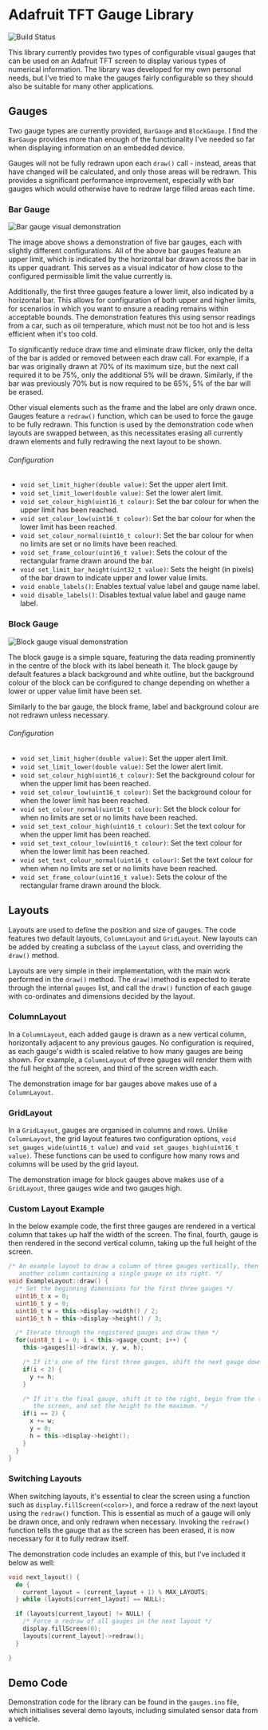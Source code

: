 # Adafruit TFT Gauge Library
![Build Status](https://github.com/joestanding/adafruit-tft-gauges/workflows/Compile%20Sketch/badge.svg)

This library currently provides two types of configurable visual gauges that can be used on an Adafruit TFT screen to display various types of numerical information. The library was developed for my own personal needs, but I've tried to make the gauges fairly configurable so they should also be suitable for many other applications.

## Gauges
Two gauge types are currently provided, `BarGauge` and `BlockGauge`. I find the `BarGauge` provides more than enough of the functionality I've needed so far when displaying information on an embedded device.

Gauges will not be fully redrawn upon each `draw()` call - instead, areas that have changed will be calculated, and only those areas will be redrawn. This provides a significant performance improvement, especially with bar gauges which would otherwise have to redraw large filled areas each time.
### Bar Gauge

![Bar gauge visual demonstration](images/bar-gauge-demo.jpg?raw=true)

The image above shows a demonstration of five bar gauges, each with slightly different configurations. All of the above bar gauges feature an upper limit, which is indicated by the horizontal bar drawn across the bar in its upper quadrant. This serves as a visual indicator of how close to the configured permissible limit the value currently is.

Additionally, the first three gauges feature a lower limit, also indicated by a horizontal bar. This allows for configuration of both upper and higher limits, for scenarios in which you want to ensure a reading remains within acceptable bounds. The demonstration features this using sensor readings from a car, such as oil temperature, which must not be too hot and is less efficient when it's too cold.

To significantly reduce draw time and eliminate draw flicker, only the delta of the bar is added or removed between each draw call. For example, if a bar was originally drawn at 70% of its maximum size, but the next call required it to be 75%, only the additional 5% will be drawn. Similarly, if the bar was previously 70% but is now required to be 65%, 5% of the bar will be erased.

Other visual elements such as the frame and the label are only drawn once. Gauges feature a `redraw()` function, which can be used to force the gauge to be fully redrawn. This function is used by the demonstration code when layouts are swapped between, as this necessitates erasing all currently drawn elements and fully redrawing the next layout to be shown.
###### Configuration
- `void set_limit_higher(double value)`: Set the upper alert limit.
- `void set_limit_lower(double value)`: Set the lower alert limit.
- `void set_colour_high(uint16_t colour)`: Set the bar colour for when the upper limit has been reached.
- `void set_colour_low(uint16_t colour)`: Set the bar colour for when the lower limit has been reached.
- `void set_colour_normal(uint16_t colour)`: Set the bar colour for when no limits are set or no limits have been reached.
- `void set_frame_colour(uint16_t value)`: Sets the colour of the rectangular frame drawn around the bar.
- `void set_limit_bar_height(uint32_t value)`: Sets the height (in pixels) of the bar drawn to indicate upper and lower value limits.
- `void enable_labels()`: Enables textual value label and gauge name label.
- `void disable_labels()`: Disables textual value label and gauge name label.

### Block Gauge

![Block gauge visual demonstration](images/block-gauge-demo.jpg?raw=true)

The block gauge is a simple square, featuring the data reading prominently in the centre of the block with its label beneath it. The block gauge by default features a black background and white outline, but the background colour of the block can be configured to change depending on whether a lower or upper value limit have been set.

Similarly to the bar gauge, the block frame, label and background colour are not redrawn unless necessary. 
###### Configuration
- `void set_limit_higher(double value)`: Set the upper alert limit.
- `void set_limit_lower(double value)`: Set the lower alert limit.
- `void set_colour_high(uint16_t colour)`: Set the background colour for when the upper limit has been reached.
- `void set_colour_low(uint16_t colour)`: Set the background colour for when the lower limit has been reached.
- `void set_colour_normal(uint16_t colour)`: Set the block colour for when no limits are set or no limits have been reached.
- `void set_text_colour_high(uint16_t colour)`: Set the text colour for when the upper limit has been reached.
- `void set_text_colour_low(uint16_t colour)`: Set the text colour for when the lower limit has been reached.
- `void set_text_colour_normal(uint16_t colour)`: Set the text colour for when when no limits are set or no limits have been reached.
- `void set_frame_colour(uint16_t value)`: Sets the colour of the rectangular frame drawn around the block.
## Layouts
Layouts are used to define the position and size of gauges. The code features two default layouts, `ColumnLayout` and `GridLayout`. New layouts can be added by creating a subclass of the `Layout` class, and overriding the `draw()` method. 

Layouts are very simple in their implementation, with the main work performed in the `draw()` method. The `draw()`method is expected to iterate through the internal `gauges` list, and call the `draw()` function of each gauge with co-ordinates and dimensions decided by the layout.
### ColumnLayout
In a `ColumnLayout`, each added gauge is drawn as a new vertical column, horizontally adjacent to any previous gauges. No configuration is required, as each gauge's width is scaled relative to how many gauges are being shown. For example, a `ColumnLayout` of three gauges will render them with the full height of the screen, and third of the screen width each.

The demonstration image for bar gauges above makes use of a `ColumnLayout`.

### GridLayout
In a `GridLayout`, gauges are organised in columns and rows. Unlike `ColumnLayout`, the grid layout features two configuration options, `void set_gauges_wide(uint16_t value)` and `void set_gauges_high(uint16_t value)`. These functions can be used to configure how many rows and columns will be used by the grid layout.

The demonstration image for block gauges above makes use of a `GridLayout`, three gauges wide and two gauges high.

### Custom Layout Example
In the below example code, the first three gauges are rendered in a vertical column that takes up half the width of the screen. The final, fourth, gauge is then rendered in the second vertical column, taking up the full height of the screen.

```cpp
/* An example layout to draw a column of three gauges vertically, then
   another column containing a single gauge on its right. */
void ExampleLayout::draw() {
  /* Set the beginning dimensions for the first three gauges */
  uint16_t x = 0;
  uint16_t y = 0;
  uint16_t w = this->display->width() / 2;
  uint16_t h = this->display->height() / 3;

  /* Iterate through the registered gauges and draw them */
  for(uint8_t i = 0; i < this->gauge_count; i++) {
    this->gauges[i]->draw(x, y, w, h);

    /* If it's one of the first three gauges, shift the next gauge down. */
    if(i < 2) {
      y += h;
    }

    /* If it's the final gauge, shift it to the right, begin from the top of
       the screen, and set the height to the maximum. */
    if(i == 2) {
      x += w;
      y = 0;
      h = this->display->height();
    }
  }
}
```

### Switching Layouts
When switching layouts, it's essential to clear the screen using a function such as `display.fillScreen(<color>)`, and force a redraw of the next layout using the `redraw()` function. This is essential as much of a gauge will only be drawn once, and only redrawn when necessary. Invoking the `redraw()` function tells the gauge that as the screen has been erased, it is now necessary for it to fully redraw itself.

The demonstration code includes an example of this, but I've included it below as well:
```cpp
void next_layout() {
  do {
    current_layout = (current_layout + 1) % MAX_LAYOUTS;
  } while (layouts[current_layout] == NULL);

  if (layouts[current_layout] != NULL) {
    /* Force a redraw of all gauges in the next layout */
    display.fillScreen(0);
    layouts[current_layout]->redraw();
  }

}
```

## Demo Code
Demonstration code for the library can be found in the `gauges.ino` file, which initialises several demo layouts, including simulated sensor data from a vehicle.